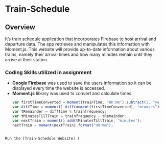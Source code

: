 # Train-Schedule

## Overview 
It’s train schedule application that incorporates Firebase to host arrival and departure data. The app retrieves and manipulates this information with Moment.js. This website will provide up-to-date information about various trains, namely their arrival times and how many minutes remain until they arrive at their station.
### Coding Skills utilized in assignment
-	**Google Firebase** was used to save the users information so it can be displayed every time the website is accessed.
-	**Moment.js** library was used to convert and calculate times.  
	```javascript   
    var firstTimeConverted = moment(trainTime, "HH:mm").subtract(1, "years");
    var diffTime = moment().diff(moment(firstTimeConverted), "minutes");
    var tRemainder = diffTime % trainfrequency;
    var tMinutesTillTrain = trainfrequency - tRemainder;
    var nextTrain = moment().add(tMinutesTillTrain, "minutes"); 
    nextTrain = moment(nextTrain).format("HH:mm");
```

Run the [Train-Schedule Website] (
